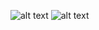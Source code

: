 ![alt text](https://i.ibb.co/HDxfVsk/Screen-Shot-2022-02-28-at-12-07-08-AM.png)
![alt text](https://i.ibb.co/ZHjrJ5x/Screen-Shot-2022-02-27-at-11-43-24-PM.png)
